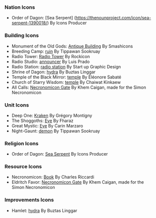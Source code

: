 
### Nation Icons
- Order of Dagon: [Sea Serpent] (https://thenounproject.com/icon/sea-serpent-1390018/) By Icons Producer
### Building Icons
- Monument of the Old Gods: [Antique Building](https://thenounproject.com/icon/antique-buillding-1095426/) By Smashicons
- Breeding Camp: [ruin](https://thenounproject.com/icon/ruin-3123367/) By Tippawan Sookruay
- Radio Tower: [Radio Tower](https://thenounproject.com/icon/radio-tower-999143/) By Rockicon
- Radio Studio: [announcer](https://thenounproject.com/icon/announcer-50790/) By Luis Prado
- Radio Station: [radio station](https://thenounproject.com/icon/radio-station-4472519/) By Start up Graphic Design
- Shrine of Dagon: [hydra](https://thenounproject.com/icon/hydra-2128290/) By Buztas Linggar
- Temple of the Black Mirror: [temple](https://thenounproject.com/icon/temple-121850/) By Éléonore Sabaté
- Church of Starry Wisdom: [temple](https://thenounproject.com/icon/temple-6381445/) By Chaiwat Kinkaew
- All Calls: [Necronomicon Gate](https://en.wikipedia.org/wiki/Simon_Necronomicon) By Khem Caigan, made for the Simon Necronomicon
### Unit Icons
- Deep One: [Kraken](https://thenounproject.com/icon/kraken-1974742/) By Grégory Montigny
- The Shoggoths: [Eye](https://thenounproject.com/icon/eye-6917520/) By Fharaz
- Great Mystic: [Eye](https://thenounproject.com/icon/eye-204931/) By Carin Marzaro
- Night-Gaunt: [demon](https://thenounproject.com/icon/demon-3925489/) By Tippawan Sookruay
### Religion Icons
- Order of Dagon: [Sea Serpent](https://thenounproject.com/icon/sea-serpent-1390018/) By Icons Producer
### Resource Icons
- Necronomicon: [Book](https://thenounproject.com/icon/book-2051/) By Charles Riccardi
- Eldritch Favor: [Necronomicon Gate](https://en.wikipedia.org/wiki/Simon_Necronomicon) By Khem Caigan, made for the Simon Necronomicon
### Improvements Icons
- Hamlet: [hydra](https://thenounproject.com/icon/hydra-2128288/) By Buztas Linggar
